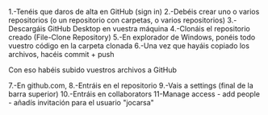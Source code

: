 1.-Tenéis que daros de alta en GitHub (sign in)
2.-Debéis crear uno o varios repositorios (o un repositorio con carpetas, o varios repositorios)
3.-Descargáis GitHub Desktop en vuestra máquina
4.-Clonáis el repositorio creado (File-Clone Repository)
5.-En explorador de Windows, ponéis todo vuestro código en la carpeta clonada
6.-Una vez que hayáis copiado los archivos, hacéis commit + push

Con eso habéis subido vuestros archivos a GitHub

7.-En github.com,
8.-Entráis en el repositorio
9.-Vais a settings (final de la barra superior)
10.-Entráis en collaborators
11-Manage access - add people - añadís invitación para el usuario "jocarsa"



